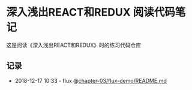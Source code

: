 # 深入浅出REACT和REDUX 阅读代码笔记
这是阅读《深入浅出REACT和REDUX》时的练习代码仓库

## 记录
* 2018-12-17 10:33 - flux @[chapter-03/flux-demo/README.md](#)

